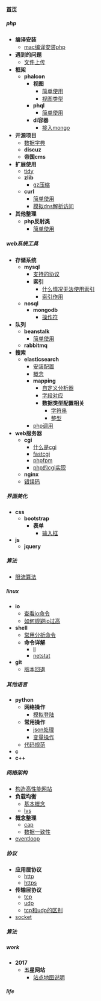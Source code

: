 
#### [首页](?file=首页 "返回首页")

##### php
- **编译安装**
    - [mac编译安装php](?file=01-php/01-编译安装/01-mac编译安装php "mac编译安装php")
- **遇到的问题**
    - [文件上传](?file=01-php/02-遇到的问题/01-文件上传 "文件上传")
- **框架**
    - **phalcon**
        - **视图**
            - [简单使用](?file=01-php/03-框架/01-phalcon/01-视图/01-简单使用 "简单使用")
            - [视图类型](?file=01-php/03-框架/01-phalcon/01-视图/02-视图类型 "视图类型")
        - **phql**
            - [简单使用](?file=01-php/03-框架/01-phalcon/02-phql/01-简单使用 "简单使用")
        - **di容器**
            - [接入mongo](?file=01-php/03-框架/01-phalcon/03-di容器/01-接入mongo "接入mongo")
- **开源项目**
    - [数据字典](?file=01-php/04-开源项目/01-数据字典 "数据字典")
    - **discuz**
    - **帝国cms**
- **扩展使用**
    - [tidy](?file=01-php/05-扩展使用/01-tidy "tidy")
    - **zlib**
        - [gz压缩](?file=01-php/05-扩展使用/02-zlib/01-gz压缩 "gz压缩")
    - **curl**
        - [简单使用](?file=01-php/05-扩展使用/03-curl/01-简单使用 "简单使用")
        - [模拟dns解析访问](?file=01-php/05-扩展使用/03-curl/02-模拟dns解析访问 "模拟dns解析访问")
- **其他整理**
    - **php反射类**
        - [简单使用](?file=01-php/06-其他整理/01-php反射类/01-简单使用 "简单使用")

##### web系统工具
- **存储系统**
    - **mysql**
        - [支持的协议](?file=03-web系统工具/02-存储系统/02-mysql/01-支持的协议 "支持的协议")
        - **索引**
            - [什么情况无法使用索引](?file=03-web系统工具/02-存储系统/02-mysql/02-索引/01-什么情况无法使用索引 "什么情况无法使用索引")
            - [索引作用](?file=03-web系统工具/02-存储系统/02-mysql/02-索引/02-索引作用 "索引作用")
    - **nosql**
        - **mongodb**
            - [操作符](?file=03-web系统工具/02-存储系统/03-nosql/01-mongodb/01-操作符 "操作符")
- **队列**
    - **beanstalk**
        - [简单使用](?file=03-web系统工具/03-队列/01-beanstalk/01-简单使用 "简单使用")
    - **rabbitmq**
- **搜索**
    - **elasticsearch**
        - [安装配置](?file=03-web系统工具/08-搜索/01-elasticsearch/01-安装配置 "安装配置")
        - [概念](?file=03-web系统工具/08-搜索/01-elasticsearch/02-概念 "概念")
        - **mapping**
            - [自定义分析器](?file=03-web系统工具/08-搜索/01-elasticsearch/03-mapping/01-自定义分析器 "自定义分析器")
            - [字段对应](?file=03-web系统工具/08-搜索/01-elasticsearch/03-mapping/02-字段对应 "字段对应")
            - **数据类型配置相关**
                - [字符串](?file=03-web系统工具/08-搜索/01-elasticsearch/03-mapping/03-数据类型配置相关/01-字符串 "字符串")
                - [整型](?file=03-web系统工具/08-搜索/01-elasticsearch/03-mapping/03-数据类型配置相关/02-整型 "整型")
        - [php调用](?file=03-web系统工具/08-搜索/01-elasticsearch/04-php调用 "php调用")
- **web服务器**
    - **cgi**
        - [什么是cgi](?file=03-web系统工具/16-web服务器/01-cgi/01-什么是cgi "什么是cgi")
        - [fastcgi](?file=03-web系统工具/16-web服务器/01-cgi/02-fastcgi "fastcgi")
        - [phpfpm](?file=03-web系统工具/16-web服务器/01-cgi/03-phpfpm "phpfpm")
        - [php的cgi实现](?file=03-web系统工具/16-web服务器/01-cgi/04-php的cgi实现 "php的cgi实现")
    - **nginx**
    - [错误码](?file=03-web系统工具/16-web服务器/03-错误码 "错误码")

##### 界面美化
- **css**
    - **bootstrap**
        - **表单**
            - [输入框](?file=05-界面美化/04-css/01-bootstrap/01-表单/01-输入框 "输入框")
- **js**
    - **jquery**

##### 算法
- [限流算法](?file=06-算法/01-限流算法 "限流算法")

##### linux
- **io**
    - [查看io命令](?file=07-linux/01-io/01-查看io命令 "查看io命令")
    - [如何规避io过高](?file=07-linux/01-io/02-如何规避io过高 "如何规避io过高")
- **shell**
    - [常用分析命令](?file=07-linux/02-shell/01-常用分析命令 "常用分析命令")
    - **命令详解**
        - [ll](?file=07-linux/02-shell/02-命令详解/01-ll "ll")
        - [netstat](?file=07-linux/02-shell/02-命令详解/02-netstat "netstat")
- **git**
    - [版本回退](?file=07-linux/03-git/01-版本回退 "版本回退")

##### 其他语言
- **python**
    - **网络操作**
        - [模拟登陆](?file=10-其他语言/01-python/01-网络操作/01-模拟登陆 "模拟登陆")
    - **常用操作**
        - [json处理](?file=10-其他语言/01-python/02-常用操作/01-json处理 "json处理")
        - [变量操作](?file=10-其他语言/01-python/02-常用操作/02-变量操作 "变量操作")
    - [代码规范](?file=10-其他语言/01-python/03-代码规范 "代码规范")
- **c**
- **c++**

##### 网络架构
- [构造高性能网站](?file=13-网络架构/01-构造高性能网站 "构造高性能网站")
- **负载均衡**
    - [基本概念](?file=13-网络架构/02-负载均衡/01-基本概念 "基本概念")
    - [lvs](?file=13-网络架构/02-负载均衡/02-lvs "lvs")
- **概念整理**
    - [cap](?file=13-网络架构/03-概念整理/01-cap "cap")
    - [数据一致性](?file=13-网络架构/03-概念整理/02-数据一致性 "数据一致性")
- [eventloop](?file=13-网络架构/04-eventloop "eventloop")

##### 协议
- **应用层协议**
    - [http](?file=14-协议/01-应用层协议/01-http "http")
    - [https](?file=14-协议/01-应用层协议/02-https "https")
- **传输层协议**
    - [tcp](?file=14-协议/02-传输层协议/01-tcp "tcp")
    - [udp](?file=14-协议/02-传输层协议/02-udp "udp")
    - [tcp和udp的区别](?file=14-协议/02-传输层协议/03-tcp和udp的区别 "tcp和udp的区别")
- [socket](?file=14-协议/03-socket "socket")

##### 算法

##### work
- **2017**
    - **五星网站**
        - [站点地图说明](?file=17-work/01-2017/01-五星网站/01-站点地图说明 "站点地图说明")

##### life
